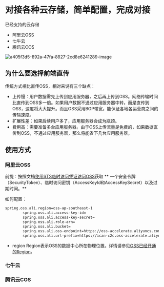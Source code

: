 # 对接各种云存储，简单配置，完成对接

已经支持的云存储

- 阿里云OSS
- 七牛云
- 腾讯云COS

![a405f3d5-892a-47fa-8927-2cd8e6241289-image](https://image.xuguoliang.top/2022/03/01/a405f3d5-892a-47fa-8927-2cd8e6241289-image-iVX0g3.jpg)

## 为什么要选择前端直传

传统方式相比直传OSS，相对来说有三个缺点：

- 上传慢：用户数据需先上传到应用服务器，之后再上传到OSS。网络传输时间比直传到OSS多一倍。如果用户数据不通过应用服务器中转，而是直传到OSS，速度将大大提升。而且OSS采用BGP带宽，能保证各地各运营商之间的传输速度。
- 扩展性差：如果后续用户多了，应用服务器会成为瓶颈。
- 费用高：需要准备多台应用服务器。由于OSS上传流量是免费的，如果数据直传到OSS，不通过应用服务器，那么将能省下几台应用服务器。

## 使用方式

### 阿里云OSS

前提：按照文档[使用STS临时访问凭证访问OSS](https://help.aliyun.com/document_detail/100624.html)获取 **
一个安全令牌（SecurityToken）、临时访问密钥（AccessKeyId和AccessKeySecret）以及过期时间。**

如何配置：

```xml
spring.oss.ali.region=oss-ap-southeast-1
        spring.oss.ali.access-key-id=
        spring.oss.ali.access-key-secret=
        spring.oss.ali.role-arn=
        spring.oss.ali.bucket=
        spring.oss.ali.oss-endpoint=https://oss-accelerate.aliyuncs.com
        spring.oss.ali.url-prefix=https://ican-c2c.oss-accelerate.aliyuncs.com
```

- region
  Region表示OSS的数据中心所在物理位置。详情请参见[OSS已经开通的Region](https://help.aliyun.com/document_detail/31837.htm#concept-zt4-cvy-5db)。

### 七牛云

### 腾讯云COS

